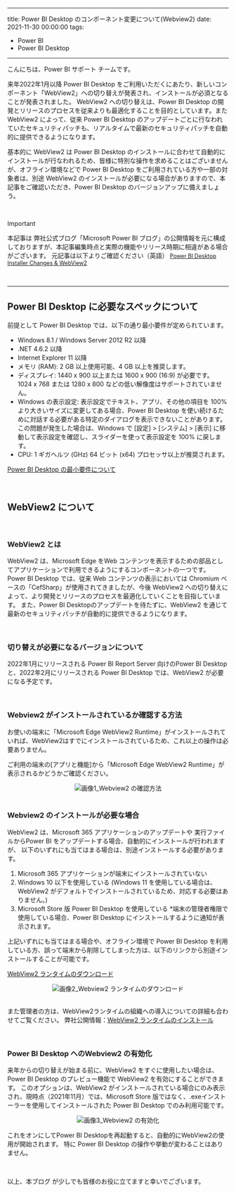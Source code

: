 
---
title: Power BI Desktop のコンポーネント変更について(Webview2)
date: 2021-11-30 00:00:00 
tags:
  - Power BI
  - Power BI Desktop
---


こんにちは、Power BI サポート チームです。 

来年2022年1月以降 Power BI Desktop をご利用いただくにあたり、新しいコンポーネント「WebView2」への切り替えが発表され、インストールが必須となることが発表されました。
WebView2 への切り替えは、Power BI Desktop の開発とリリースのプロセスを従来よりも最適化することを目的としています。また WebView2 によって、従来 Power BI Desktop のアップデートごとに行なわれていたセキュリティパッチも、リアルタイムで最新のセキュリティパッチを自動的に提供できるようになります。

基本的に WebView2 は Power BI Desktop のインストールに合わせて自動的にインストールが行なわれるため、皆様に特別な操作を求めることはございませんが、オフライン環境などで Power BI Desktop をご利用されている方や一部の対象者は、別途 WebView2 のインストールが必要になる場合がありますので、本記事をご確認いただき、Power BI Desktop のバージョンアップに備えましょう。

<!-- more -->

</br>

> [!IMPORTANT]
> 本記事は 弊社公式ブログ「Microsoft Power BI ブログ」の公開情報を元に構成しておりますが、本記事編集時点と実際の機能やリリース時期に相違がある場合がございます。
>元記事は以下よりご確認ください（英語）
><Span style="font-size: 90%">[Power BI Desktop Installer Changes & WebView2](https://powerbi.microsoft.com/en-us/blog/power-bi-desktop-installer-changes-webview2/)</span>


</br>


---


## Power BI Desktop に必要なスペックについて

前提として Power BI Desktop では、以下の通り最小要件が定められています。

- Windows 8.1 / Windows Server 2012 R2 以降
- .NET 4.6.2 以降
- Internet Explorer 11 以降
- メモリ (RAM): 2 GB 以上使用可能、4 GB 以上を推奨します。
- ディスプレイ: 1440 x 900 以上または 1600 x 900 (16:9) が必要です。 1024 x 768 または 1280 x 800 などの低い解像度はサポートされていません。
- Windows の表示設定: 表示設定でテキスト、アプリ、その他の項目を 100% より大きいサイズに変更してある場合、Power BI Desktop を使い続けるために対話する必要がある特定のダイアログを表示できないことがあります。 この問題が発生した場合は、Windows で [設定] > [システム] > [表示] に移動して表示設定を確認し、スライダーを使って表示設定を 100% に戻します。
- CPU: 1 ギガヘルツ (GHz) 64 ビット (x64) プロセッサ以上が推奨されます。

[Power BI Desktop の最小要件について](https://docs.microsoft.com/ja-jp/power-bi/fundamentals/desktop-get-the-desktop#minimum-requirements)

</br>

## WebView2 について

</br>

### WebView2 とは

WebView2 は、Microsoft Edge をWeb コンテンツを表示するための部品としてアプリケーションで利用できるようにするコンポーネントの一つです。
Power BI Desktop では、従来 Web コンテンツの表示においては Chromium ベースの「CefSharp」が使用されてきましたが、今後 WebView2 への切り替えによって、より開発とリリースのプロセスを最適化していくことを目指しています。
また、Power BI Desktopのアップデートを待たずに、WebView2 を通じて最新のセキュリティパッチが自動的に提供できるようになります。

</br>

### 切り替えが必要になるバージョンについて

2022年1月にリリースされる Power BI Report Server 向けのPower BI Desktop と、2022年2月にリリースされる Power BI Desktop では、WebView2 が必要になる予定です。

</br>

### Webview2 がインストールされているか確認する方法

お使いの端末に「Microsoft Edge WebView2 Runtime」がインストールされていれば、WebView2はすでにインストールされているため、これ以上の操作は必要ありません。

ご利用の端末の[アプリと機能]から「Microsoft Edge WebView2 Runtime」が表示されるかどうかご確認ください。

<div align="center">
<img src="pic1.png" alt="画像1_Webview2 の確認方法" title="画像1_Webview2 の確認方法">
</div>

</br>


### Webview2 のインストールが必要な場合

WebView2 は、Microsoft 365 アプリケーションのアップデートや 実行ファイルからPower BI をアップデートする場合、自動的にインストールが行われますが、
以下のいずれにも当てはまる場合は、別途インストールする必要があります。

1. Microsoft 365 アプリケーションが端末にインストールされていない
2. Windows 10 以下を使用している (Windows 11 を使用している場合は、WebView2 がデフォルトでインストールされているため、対応する必要はありません。)
3. Microsoft Store 版 Power BI Desktop を使用している
   *端末の管理者権限で使用している場合、Power BI Desktop にインストールするように通知が表示されます。

上記いずれにも当てはまる場合や、オフライン環境で Power BI Desktop を利用している方、誤って端末から削除してしまった方は、以下のリンクから別途インストールすることが可能です。

[WebView2 ランタイムのダウンロード](https://developer.microsoft.com/ja-jp/microsoft-edge/webview2/#download-section)

<div align="center">
<img src="pic2.png" alt="画像2_Webview2 ランタイムのダウンロード" title="画像2_Webview2 ランタイムのダウンロード">
</div>


</br>


また管理者の方は、WebView2ランタイムの組織への導入についての詳細も合わせてご覧ください。
弊社公開情報：[WebView2 ランタイムのインストール](https://docs.microsoft.com/ja-jp/DeployOffice/webview2-install#webview2-runtime-installation)

</br>


### Power BI Desktop へのWebview2 の有効化

来年からの切り替えが始まる前に、WebView2 をすぐに使用したい場合は、Power BI Desktop のプレビュー機能で WebView2 を有効にすることができます。
このオプションは、WebView2 がインストールされている場合にのみ表示され、現時点（2021年11月）では、Microsoft Store 版ではなく、.exeインストーラーを使用してインストールされた Power BI Desktop でのみ利用可能です。

<div align="center">
<img src="pic0.png" alt="画像3_Webview2 の有効化" title="画像3_Webview2 の有効化">
</div>

これをオンにしてPower BI Desktopを再起動すると、自動的にWebView2の使用が開始されます。
特に Power BI Desktop の操作や挙動が変わることはありません。

</br>

以上、本ブログ が少しでも皆様のお役に立てますと幸いでございます。
